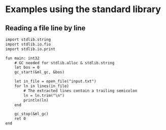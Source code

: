 # Examples using the standard library

## Reading a file line by line

```txt
import stdlib.string
import stdlib.io.fio
import stdlib.io.print

fun main: int32
    # GC needed for stdlib.alloc & stdlib.string
    let bos = 0
    gc_start(&ml_gc, &bos)

    let in_file = open_file("input.txt")
    for ln in lines(in_file)
        # The extracted lines contain a trailing semicolon
        ln = ln.trim("\n")
        println(ln)
    end

    gc_stop(&ml_gc)
    ret 0
end
```
